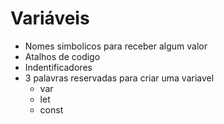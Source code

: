 # Variáveis

* Nomes simbolicos para receber algum valor
* Atalhos de codigo
* Indentificadores
* 3 palavras reservadas para criar uma variavel
  * var
  * let
  * const